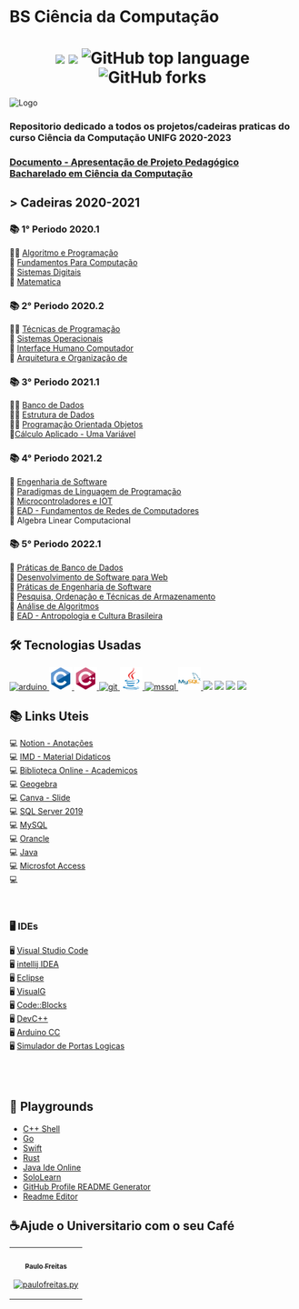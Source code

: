 # BS Ciência da Computação

<h1 align="center">
<img src="https://img.shields.io/static/v1?label=CCO&message=Ciencia%20da%20Computacao&color=ff6347&style&logo=ghost"/>
<img src="https://img.shields.io/github/license/mashape/apistatus.svg"/>
<img alt="GitHub top language" src="https://img.shields.io/github/languages/top/paulofreitas-py/BS-Ciencia-da-Computacao">
<img alt="GitHub forks" src="https://img.shields.io/github/forks/paulofreitas-py/BS-Ciencia-da-Computacao?style=social">
</h1>

![Logo](https://paulofreitasdev.files.wordpress.com/2021/05/intro.png)


### Repositorio dedicado a todos os projetos/cadeiras praticas do curso Ciência da Computação UNIFG 2020-2023

### [Documento - Apresentação de Projeto Pedagógico Bacharelado em Ciência da Computação](https://github.com/paulofreitas-py/BS-Ciencia-da-Computacao/blob/main/ProjetoCCO.md)<br>

## >  Cadeiras 2020-2021
### 📚 1° Periodo 2020.1
👨‍💻 [Algoritmo e Programação](https://github.com/paulofreitas-py/BS-Ciencia-da-Computacao/tree/main/cco1-Algoritmo-e-Programacao)<br>
📖 [Fundamentos Para Computação](https://github.com/paulofreitas-py/BS-Ciencia-da-Computacao/tree/main/cco1-Fundamentos-Para-Computa%C3%A7%C3%A3o)<br>
📖 [Sistemas Digitais](https://github.com/paulofreitas-py/BS-Ciencia-da-Computacao/tree/main/cco1-Sistemas-Digitais)<br>
📐 [Matematica](https://github.com/paulofreitas-py/BS-Ciencia-da-Computacao/tree/main/cco1-Matematica)<br>
### 📚 2° Periodo 2020.2
👨‍💻 [Técnicas de Programação](https://github.com/paulofreitas-py/BS-Ciencia-da-Computacao/tree/main/cco2-Tecnicas-de-Programacao)<br>
🔖 [Sistemas Operacionais](https://github.com/paulofreitas-py/BS-Ciencia-da-Computacao/tree/main/cco2-Sistemas-Operacionais)<br>
📖 [Interface Humano Computador](https://github.com/paulofreitas-py/BS-Ciencia-da-Computacao/tree/main/cco2-Interface-Homem-Computador)<br>
📖 [Arquitetura e Organização de](https://github.com/paulofreitas-py/BS-Ciencia-da-Computacao/tree/main/cco2-Arquitetura-e-Organizacao-de-Computadores)<br>
### 📚 3° Periodo 2021.1
👨‍💻 [Banco de Dados](https://github.com/paulofreitas-py/BS-Ciencia-da-Computacao/tree/main/cco3-Banco-de-Dados)<br>
👨‍💻 [Estrutura de Dados](https://github.com/paulofreitas-py/BS-Ciencia-da-Computacao/tree/main/cco3-Estrutura-de-Dados)<br>
👨‍💻 [Programação Orientada Objetos](https://github.com/paulofreitas-py/BS-Ciencia-da-Computacao/tree/main/cco3-Programacao-Orientada-Obejtos)<br>
 📐[Cálculo Aplicado - Uma Variável](https://github.com/paulofreitas-py/BS-Ciencia-da-Computacao/tree/main/cco3-Calculo-Aplicado)<br>

### 📚 4° Periodo 2021.2
🔖 [Engenharia de Software](https://github.com/paulofreitas-py/BS-Ciencia-da-Computacao/tree/main/cco4-Engenharia-de-Software)<br>
🔖 [Paradigmas de Linguagem de Programação](https://github.com/paulofreitas-py/BS-Ciencia-da-Computacao/tree/main/cco4-Paradigmas-de-Linguagem-de-Programa%C3%A7%C3%A3o)<br>
🔖 [Microcontroladores e IOT](https://github.com/paulofreitas-py/BS-Ciencia-da-Computacao/tree/main/cco4-Microcontroladores-e-IOT)<br>
🔖 [EAD - Fundamentos de Redes de Computadores](https://paulofreitaspy.notion.site/EAD-FUNDAMENTOS-DE-REDES-DE-COMPUTADORES-ab2c0577fd2744b6b8dd0b242f55f1de)<br>
📐 Algebra Linear Computacional<br>

### 📚 5° Periodo 2022.1
🔖 [Práticas de Banco de Dados]()<br>
🔖 [Desenvolvimento de Software para Web]()<br>
🔖 [Práticas de Engenharia de Software]()<br>
🔖 [Pesquisa, Ordenação e Técnicas de Armazenamento]()<br>
🔖 [Análise de Algoritmos]()<br>
🔖 [EAD - Antropologia e Cultura Brasileira]()<br>

## 🛠 Tecnologias Usadas
<p align="left"> <a href="https://www.arduino.cc/" target="_blank"> <img src="https://cdn.worldvectorlogo.com/logos/arduino-1.svg" alt="arduino" width="40" height="40"/> </a> 
<a href="https://www.cprogramming.com/" target="_blank"> <img src="https://raw.githubusercontent.com/devicons/devicon/master/icons/c/c-original.svg" alt="c" width="40" height="40"/> </a> 
<a href="https://www.w3schools.com/cpp/" target="_blank"> <img src="https://raw.githubusercontent.com/devicons/devicon/master/icons/cplusplus/cplusplus-original.svg" alt="cplusplus" width="40" height="40"/> </a> <a href="https://git-scm.com/" target="_blank"> <img src="https://www.vectorlogo.zone/logos/git-scm/git-scm-icon.svg" alt="git" width="40" height="40"/> </a> 
<a href="https://www.java.com" target="_blank"> <img src="https://raw.githubusercontent.com/devicons/devicon/master/icons/java/java-original.svg" alt="java" width="40" height="40"/> </a> <a href="https://www.microsoft.com/en-us/sql-server" target="_blank"> <img src="https://www.svgrepo.com/show/303229/microsoft-sql-server-logo.svg" alt="mssql" width="40" height="40"/> </a> 
<a href="https://www.mysql.com/" target="_blank"> <img src="https://raw.githubusercontent.com/devicons/devicon/master/icons/mysql/mysql-original-wordmark.svg" alt="mysql" width="40" height="40"/> </a> 
<img src="https://cdn.jsdelivr.net/gh/devicons/devicon/icons/html5/html5-original.svg" width="40"/>
<img src="https://cdn.jsdelivr.net/gh/devicons/devicon/icons/css3/css3-original.svg" width="40" />
<img src="https://cdn.jsdelivr.net/gh/devicons/devicon/icons/javascript/javascript-original.svg" width="40" />
<img src="https://cdn.jsdelivr.net/gh/devicons/devicon/icons/php/php-original.svg" width="40" /> </p>

## 📚 Links Uteis

💻 [Notion - Anotações](https://www.notion.so)<br>
💻 [IMD - Material Didaticos](https://materialpublic.imd.ufrn.br/)<br>
💻 [Biblioteca Online - Academicos](https://plataforma.bvirtual.com.br/)<br>
💻 [Geogebra](https://www.geogebra.org/)<br>
💻 [Canva - Slide](https://www.canva.com/)<br>
💻 [SQL Server 2019](https://www.microsoft.com/pt-br/sql-server/sql-server-2019)<br>
💻 [MySQL](https://www.mysql.com/)<br>
💻 [Orancle](https://www.oracle.com/br/downloads/)<br>
💻 [Java](https://java.com/en/download/)<br>
💻 [Microsfot Access](https://www.microsoft.com/pt-br/microsoft-365/p/access/cfq7ttc0k7q8)<br>
💻 
[]()<br>
[]()<br>
[]()<br>
### 🖥 IDEs
🖥 [Visual Studio Code](https://code.visualstudio.com/)<br>
🖥 [intellij IDEA](https://www.jetbrains.com/idea/)<br>
🖥 [Eclipse](https://www.eclipse.org/)<br>
🖥 [VisualG](http://visualg3.com.br/)<br>
🖥 [Code::Blocks](https://www.codeblocks.org/)<br>
🖥 [DevC++](https://dev-cpp.com/)<br>
🖥 [Arduino CC](https://www.arduino.cc/en/software)<br>
🖥 [Simulador de Portas Logicas](https://purainfo.com.br/dica-simulador-de-portas-logicas-logic-gate-simulator/)<br>
[]()<br>
[]()<br>
[]()<br>
## 🎡 Playgrounds

- [C++ Shell](cpp.sh)<br>
- [Go ](https://play.golang.org)<br>
- [Swift ](https://online.swiftplayground.run)<br>
- [Rust ](play.rust-lang.org)<br>
- [Java Ide Online ](https://online-ide.com/)<br>
- [SoloLearn](code.sololearn.com)<br>
- [GitHub Profile README Generator](https://rahuldkjain.github.io/gh-profile-readme-generator/)<br>
- [Readme Editor](https://readme.so/pt)<br>


## ☕Ajude o Universitario com o seu Café

<table>
    <td align="center"><a href="https://github.com/paulofreitas-py"><img style="border-radius: 20%;" src="https://avatars.githubusercontent.com/u/42820569?s=400&u=756d1c6a756b352a1095e7cb9289d3170f909765&v=4" width="100px;" alt=""/><br/><sub><b>Paulo Freitas</b></sub>

<a href="https://www.buymeacoffee.com/paulofreitas.py"><img align="center" src="https://cdn.buymeacoffee.com/buttons/v2/default-yellow.png" height="50" width="210" alt="paulofreitas.py"/>

